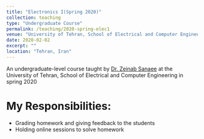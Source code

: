 ```yaml
---
title: "Electronics I(Spring 2020)"
collection: teaching
type: "Undergraduate Course"
permalink: /teaching/2020-spring-elec1
venue: "University of Tehran, School of Electrical and Computer Engineering"
date: 2020-02-02
excerpt: ""
location: "Tehran, Iran"
---
```

An undergraduate-level course taught by [Dr. Zeinab Sanaee](https://scholar.google.com/citations?user=JkyWjgcAAAAJ&hl=en/) at the University of Tehran, School of Electrical and Computer Engineering in spring 2020

My Responsibilities:
=====

* Grading homework and giving feedback to the students
* Holding online sessions to solve homework
